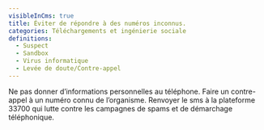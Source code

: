 ```yaml
---
visibleInCms: true
title: Éviter de répondre à des numéros inconnus.
categories: Téléchargements et ingénierie sociale
definitions:
  - Suspect
  - Sandbox
  - Virus informatique
  - Levée de doute/Contre-appel
---
```

<!--StartFragment-->

Ne pas donner d’informations personnelles au téléphone. Faire un contre-appel à un numéro connu de l’organisme. Renvoyer le sms à la plateforme 33700 qui lutte contre les campagnes de spams et de démarchage téléphonique.

<!--EndFragment-->